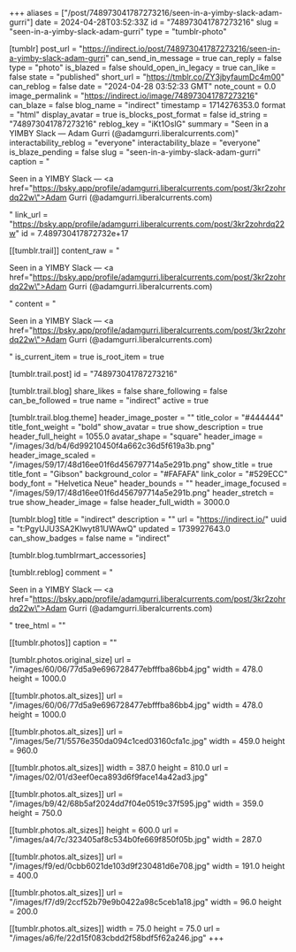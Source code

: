 +++
aliases = ["/post/748973041787273216/seen-in-a-yimby-slack-adam-gurri"]
date = 2024-04-28T03:52:33Z
id = "748973041787273216"
slug = "seen-in-a-yimby-slack-adam-gurri"
type = "tumblr-photo"

[tumblr]
post_url = "https://indirect.io/post/748973041787273216/seen-in-a-yimby-slack-adam-gurri"
can_send_in_message = true
can_reply = false
type = "photo"
is_blazed = false
should_open_in_legacy = true
can_like = false
state = "published"
short_url = "https://tmblr.co/ZY3jbyfaumDc4m00"
can_reblog = false
date = "2024-04-28 03:52:33 GMT"
note_count = 0.0
image_permalink = "https://indirect.io/image/748973041787273216"
can_blaze = false
blog_name = "indirect"
timestamp = 1714276353.0
format = "html"
display_avatar = true
is_blocks_post_format = false
id_string = "748973041787273216"
reblog_key = "iKt1OslG"
summary = "Seen in a YIMBY Slack — Adam Gurri (@adamgurri.liberalcurrents.com)"
interactability_reblog = "everyone"
interactability_blaze = "everyone"
is_blaze_pending = false
slug = "seen-in-a-yimby-slack-adam-gurri"
caption = "<p>Seen in a YIMBY Slack — <a href=\"https://bsky.app/profile/adamgurri.liberalcurrents.com/post/3kr2zohrdq22w\">Adam Gurri (@adamgurri.liberalcurrents.com)</a></p>"
link_url = "https://bsky.app/profile/adamgurri.liberalcurrents.com/post/3kr2zohrdq22w"
id = 7.489730417872732e+17

[[tumblr.trail]]
content_raw = "<p>Seen in a YIMBY Slack — <a href=\"https://bsky.app/profile/adamgurri.liberalcurrents.com/post/3kr2zohrdq22w\">Adam Gurri (@adamgurri.liberalcurrents.com)</a></p>"
content = "<p>Seen in a YIMBY Slack &mdash; <a href=\"https://bsky.app/profile/adamgurri.liberalcurrents.com/post/3kr2zohrdq22w\">Adam Gurri (@adamgurri.liberalcurrents.com)</a></p>"
is_current_item = true
is_root_item = true

[tumblr.trail.post]
id = "748973041787273216"

[tumblr.trail.blog]
share_likes = false
share_following = false
can_be_followed = true
name = "indirect"
active = true

[tumblr.trail.blog.theme]
header_image_poster = ""
title_color = "#444444"
title_font_weight = "bold"
show_avatar = true
show_description = true
header_full_height = 1055.0
avatar_shape = "square"
header_image = "/images/3d/b4/6d99210450f4a662c36d5f619a3b.png"
header_image_scaled = "/images/59/17/48d16ee01f6d456797714a5e291b.png"
show_title = true
title_font = "Gibson"
background_color = "#FAFAFA"
link_color = "#529ECC"
body_font = "Helvetica Neue"
header_bounds = ""
header_image_focused = "/images/59/17/48d16ee01f6d456797714a5e291b.png"
header_stretch = true
show_header_image = false
header_full_width = 3000.0

[tumblr.blog]
title = "indirect"
description = ""
url = "https://indirect.io/"
uuid = "t:PgyUJU3SA2Klwyt81UWAwQ"
updated = 1739927643.0
can_show_badges = false
name = "indirect"

[tumblr.blog.tumblrmart_accessories]

[tumblr.reblog]
comment = "<p>Seen in a YIMBY Slack — <a href=\"https://bsky.app/profile/adamgurri.liberalcurrents.com/post/3kr2zohrdq22w\">Adam Gurri (@adamgurri.liberalcurrents.com)</a></p>"
tree_html = ""

[[tumblr.photos]]
caption = ""

[tumblr.photos.original_size]
url = "/images/60/06/77d5a9e696728477ebfffba86bb4.jpg"
width = 478.0
height = 1000.0

[[tumblr.photos.alt_sizes]]
url = "/images/60/06/77d5a9e696728477ebfffba86bb4.jpg"
width = 478.0
height = 1000.0

[[tumblr.photos.alt_sizes]]
url = "/images/5e/71/5576e350da094c1ced03160cfa1c.jpg"
width = 459.0
height = 960.0

[[tumblr.photos.alt_sizes]]
width = 387.0
height = 810.0
url = "/images/02/01/d3eef0eca893d6f9face14a42ad3.jpg"

[[tumblr.photos.alt_sizes]]
url = "/images/b9/42/68b5af2024dd7f04e0519c37f595.jpg"
width = 359.0
height = 750.0

[[tumblr.photos.alt_sizes]]
height = 600.0
url = "/images/a4/7c/323405af8c534b0fe669f850f05b.jpg"
width = 287.0

[[tumblr.photos.alt_sizes]]
url = "/images/f9/ed/0cbb6021de103d9f230481d6e708.jpg"
width = 191.0
height = 400.0

[[tumblr.photos.alt_sizes]]
url = "/images/f7/d9/2ccf52b79e9b0422a98c5ceb1a18.jpg"
width = 96.0
height = 200.0

[[tumblr.photos.alt_sizes]]
width = 75.0
height = 75.0
url = "/images/a6/fe/22d15f083cbdd2f58bdf5f62a246.jpg"
+++
